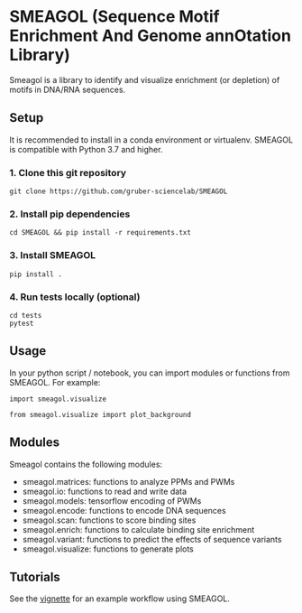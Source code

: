 # SMEAGOL (Sequence Motif Enrichment And Genome annOtation Library)

Smeagol is a library to identify and visualize enrichment (or depletion) of motifs in DNA/RNA sequences.

## Setup

It is recommended to install in a conda environment or virtualenv. SMEAGOL is compatible with Python 3.7 and higher.

### 1. Clone this git repository
```
git clone https://github.com/gruber-sciencelab/SMEAGOL
```

### 2. Install pip dependencies
```
cd SMEAGOL && pip install -r requirements.txt
```

### 3. Install SMEAGOL
```
pip install .
```

### 4. Run tests locally (optional)
```
cd tests
pytest
```


## Usage

In your python script / notebook, you can import modules or functions from SMEAGOL. For example:
```
import smeagol.visualize
```
```
from smeagol.visualize import plot_background
```

## Modules

Smeagol contains the following modules:

- smeagol.matrices: functions to analyze PPMs and PWMs
- smeagol.io: functions to read and write data
- smeagol.models: tensorflow encoding of PWMs 
- smeagol.encode: functions to encode DNA sequences
- smeagol.scan: functions to score binding sites 
- smeagol.enrich: functions to calculate binding site enrichment
- smeagol.variant: functions to predict the effects of sequence variants
- smeagol.visualize: functions to generate plots



## Tutorials

See the [vignette](vignette_1.ipynb) for an example workflow using SMEAGOL.
